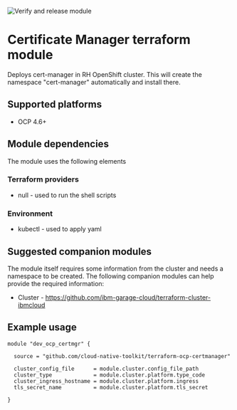 ![Verify and release module](https://github.com/cloud-native-toolkit/terraform-ocp-certmanager/workflows/Verify%20and%20release%20module/badge.svg)


#  Certificate Manager terraform module

Deploys cert-manager in RH OpenShift cluster.  This will create the namespace "cert-manager" automatically and install there.

## Supported platforms

- OCP 4.6+

## Module dependencies

The module uses the following elements

### Terraform providers

- null - used to run the shell scripts

### Environment

- kubectl - used to apply yaml 

## Suggested companion modules

The module itself requires some information from the cluster and needs a
namespace to be created. The following companion
modules can help provide the required information:

- Cluster - https://github.com/ibm-garage-cloud/terraform-cluster-ibmcloud

## Example usage

```hcl-terraform
module "dev_ocp_certmgr" {

  source = "github.com/cloud-native-toolkit/terraform-ocp-certmanager"

  cluster_config_file      = module.cluster.config_file_path
  cluster_type             = module.cluster.platform.type_code
  cluster_ingress_hostname = module.cluster.platform.ingress
  tls_secret_name          = module.cluster.platform.tls_secret
  
}
```

